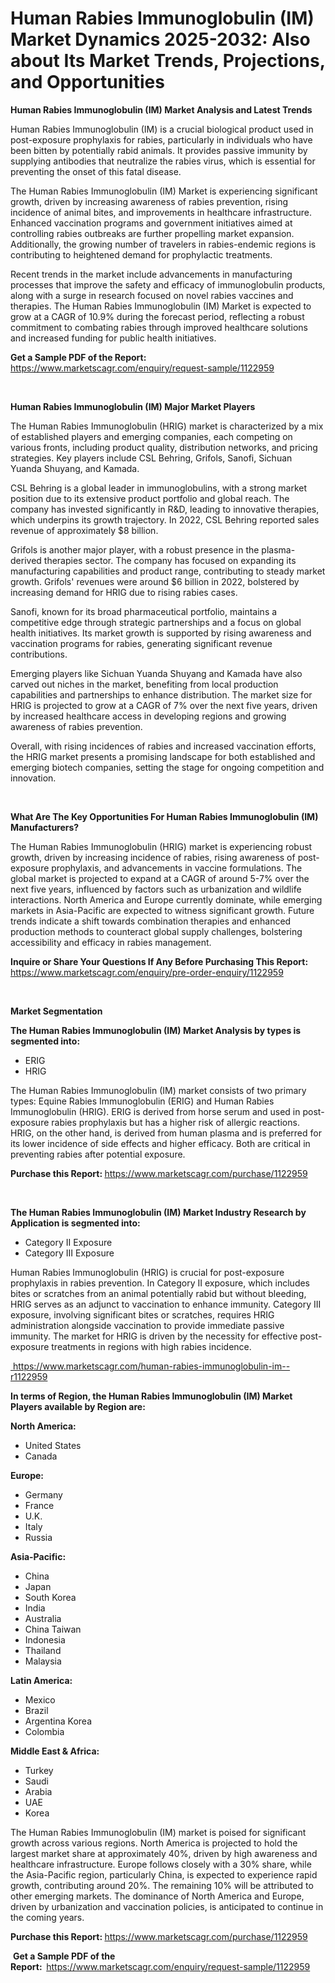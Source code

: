 <p><h1>Human Rabies Immunoglobulin (IM) Market Dynamics 2025-2032: Also about Its Market Trends, Projections, and Opportunities</h1></p><p><strong>Human Rabies Immunoglobulin (IM) Market Analysis and Latest Trends</strong></p>
<p><p>Human Rabies Immunoglobulin (IM) is a crucial biological product used in post-exposure prophylaxis for rabies, particularly in individuals who have been bitten by potentially rabid animals. It provides passive immunity by supplying antibodies that neutralize the rabies virus, which is essential for preventing the onset of this fatal disease.</p><p>The Human Rabies Immunoglobulin (IM) Market is experiencing significant growth, driven by increasing awareness of rabies prevention, rising incidence of animal bites, and improvements in healthcare infrastructure. Enhanced vaccination programs and government initiatives aimed at controlling rabies outbreaks are further propelling market expansion. Additionally, the growing number of travelers in rabies-endemic regions is contributing to heightened demand for prophylactic treatments.</p><p>Recent trends in the market include advancements in manufacturing processes that improve the safety and efficacy of immunoglobulin products, along with a surge in research focused on novel rabies vaccines and therapies. The Human Rabies Immunoglobulin (IM) Market is expected to grow at a CAGR of 10.9% during the forecast period, reflecting a robust commitment to combating rabies through improved healthcare solutions and increased funding for public health initiatives.</p></p>
<p><strong>Get a Sample PDF of the Report:&nbsp;</strong> <a href="https://www.marketscagr.com/enquiry/request-sample/1122959?utm_campaign=3056&utm_medium=2&utm_source=Github&utm_content=ia&utm_term=19042025&utm_id=human-rabies-immunoglobulin-im">https://www.marketscagr.com/enquiry/request-sample/1122959</a></p>
<p>&nbsp;</p>
<p><strong>Human Rabies Immunoglobulin (IM) Major Market Players</strong></p>
<p><p>The Human Rabies Immunoglobulin (HRIG) market is characterized by a mix of established players and emerging companies, each competing on various fronts, including product quality, distribution networks, and pricing strategies. Key players include CSL Behring, Grifols, Sanofi, Sichuan Yuanda Shuyang, and Kamada.</p><p>CSL Behring is a global leader in immunoglobulins, with a strong market position due to its extensive product portfolio and global reach. The company has invested significantly in R&D, leading to innovative therapies, which underpins its growth trajectory. In 2022, CSL Behring reported sales revenue of approximately $8 billion.</p><p>Grifols is another major player, with a robust presence in the plasma-derived therapies sector. The company has focused on expanding its manufacturing capabilities and product range, contributing to steady market growth. Grifols' revenues were around $6 billion in 2022, bolstered by increasing demand for HRIG due to rising rabies cases.</p><p>Sanofi, known for its broad pharmaceutical portfolio, maintains a competitive edge through strategic partnerships and a focus on global health initiatives. Its market growth is supported by rising awareness and vaccination programs for rabies, generating significant revenue contributions.</p><p>Emerging players like Sichuan Yuanda Shuyang and Kamada have also carved out niches in the market, benefiting from local production capabilities and partnerships to enhance distribution. The market size for HRIG is projected to grow at a CAGR of 7% over the next five years, driven by increased healthcare access in developing regions and growing awareness of rabies prevention.</p><p>Overall, with rising incidences of rabies and increased vaccination efforts, the HRIG market presents a promising landscape for both established and emerging biotech companies, setting the stage for ongoing competition and innovation.</p></p>
<p>&nbsp;</p>
<p><strong>What Are The Key Opportunities For Human Rabies Immunoglobulin (IM) Manufacturers?</strong></p>
<p><p>The Human Rabies Immunoglobulin (HRIG) market is experiencing robust growth, driven by increasing incidence of rabies, rising awareness of post-exposure prophylaxis, and advancements in vaccine formulations. The global market is projected to expand at a CAGR of around 5-7% over the next five years, influenced by factors such as urbanization and wildlife interactions. North America and Europe currently dominate, while emerging markets in Asia-Pacific are expected to witness significant growth. Future trends indicate a shift towards combination therapies and enhanced production methods to counteract global supply challenges, bolstering accessibility and efficacy in rabies management.</p></p>
<p><strong>Inquire or Share Your Questions If Any Before Purchasing This Report:</strong> <a href="https://www.marketscagr.com/enquiry/pre-order-enquiry/1122959?utm_campaign=3056&utm_medium=2&utm_source=Github&utm_content=ia&utm_term=19042025&utm_id=human-rabies-immunoglobulin-im">https://www.marketscagr.com/enquiry/pre-order-enquiry/1122959</a></p>
<p>&nbsp;</p>
<p><strong>Market Segmentation</strong></p>
<p><strong>The Human Rabies Immunoglobulin (IM) Market Analysis by types is segmented into:</strong></p>
<p><ul><li>ERIG</li><li>HRIG</li></ul></p>
<p><p>The Human Rabies Immunoglobulin (IM) market consists of two primary types: Equine Rabies Immunoglobulin (ERIG) and Human Rabies Immunoglobulin (HRIG). ERIG is derived from horse serum and used in post-exposure rabies prophylaxis but has a higher risk of allergic reactions. HRIG, on the other hand, is derived from human plasma and is preferred for its lower incidence of side effects and higher efficacy. Both are critical in preventing rabies after potential exposure.</p></p>
<p><strong>Purchase this Report:&nbsp;</strong><a href="https://www.marketscagr.com/purchase/1122959?utm_campaign=3056&utm_medium=2&utm_source=Github&utm_content=ia&utm_term=19042025&utm_id=human-rabies-immunoglobulin-im">https://www.marketscagr.com/purchase/1122959</a></p>
<p>&nbsp;</p>
<p><strong>The Human Rabies Immunoglobulin (IM) Market Industry Research by Application is segmented into:</strong></p>
<p><ul><li>Category II Exposure</li><li>Category III Exposure</li></ul></p>
<p><p>Human Rabies Immunoglobulin (HRIG) is crucial for post-exposure prophylaxis in rabies prevention. In Category II exposure, which includes bites or scratches from an animal potentially rabid but without bleeding, HRIG serves as an adjunct to vaccination to enhance immunity. Category III exposure, involving significant bites or scratches, requires HRIG administration alongside vaccination to provide immediate passive immunity. The market for HRIG is driven by the necessity for effective post-exposure treatments in regions with high rabies incidence.</p></p>
<p><a href="https://www.marketscagr.com/human-rabies-immunoglobulin-im--r1122959?utm_campaign=3056&utm_medium=2&utm_source=Github&utm_content=ia&utm_term=19042025&utm_id=human-rabies-immunoglobulin-im">&nbsp;https://www.marketscagr.com/human-rabies-immunoglobulin-im--r1122959</a></p>
<p><strong>In terms of Region, the Human Rabies Immunoglobulin (IM) Market Players available by Region are:</strong></p>
<p>
    <p> <strong> North America: </strong>
        <ul>
            <li>United States</li>
            <li>Canada</li>
        </ul>
        </p> 
    <p> <strong> Europe: </strong>
        <ul>
            <li>Germany</li>
            <li>France</li>
            <li>U.K.</li>
            <li>Italy</li>
            <li>Russia</li>
        </ul>
        </p> 
    <p> <strong> Asia-Pacific: </strong>
        <ul>
            <li>China</li>
            <li>Japan</li>
            <li>South Korea</li>
            <li>India</li>
            <li>Australia</li>
            <li>China Taiwan</li>
            <li>Indonesia</li>
            <li>Thailand</li>
            <li>Malaysia</li>
        </ul>
        </p> 
    <p> <strong> Latin America: </strong>
        <ul>
            <li>Mexico</li>
            <li>Brazil</li>
            <li>Argentina Korea</li>
            <li>Colombia</li>
        </ul>
        </p> 
    <p> <strong> Middle East & Africa: </strong>
        <ul>
            <li>Turkey</li>
            <li>Saudi</li>
            <li>Arabia</li>
            <li>UAE</li>
            <li>Korea</li>
        </ul>
    </p>
    </p>
<p><p>The Human Rabies Immunoglobulin (IM) market is poised for significant growth across various regions. North America is projected to hold the largest market share at approximately 40%, driven by high awareness and healthcare infrastructure. Europe follows closely with a 30% share, while the Asia-Pacific region, particularly China, is expected to experience rapid growth, contributing around 20%. The remaining 10% will be attributed to other emerging markets. The dominance of North America and Europe, driven by urbanization and vaccination policies, is anticipated to continue in the coming years.</p></p>
<p><strong>Purchase this Report: </strong><a href="https://www.marketscagr.com/purchase/1122959?utm_campaign=3056&utm_medium=2&utm_source=Github&utm_content=ia&utm_term=19042025&utm_id=human-rabies-immunoglobulin-im">https://www.marketscagr.com/purchase/1122959</a></p>
<p>&nbsp;<strong>Get a Sample PDF of the Report:&nbsp;&nbsp;</strong><a href="https://www.marketscagr.com/enquiry/request-sample/1122959?utm_campaign=3056&utm_medium=2&utm_source=Github&utm_content=ia&utm_term=19042025&utm_id=human-rabies-immunoglobulin-im">https://www.marketscagr.com/enquiry/request-sample/1122959</a></p>
<p><strong></strong></p>
<p><p></p><p></p><p></p></p>